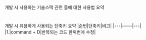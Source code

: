 개발 시 사용하는 기술스택 관련 툴에 대한 사용법 요약

#
개발 시 유용하게 사용되는 단축키 요약
|순번|단축키|비고|
|---|-----|---|
|1.|command + D|반복되는 코드 한꺼번에 수정|
